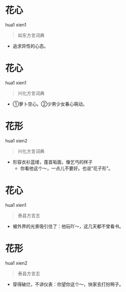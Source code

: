 # 花心
hua1 xien1
> 如东方言词典
- 追求异性的心态。

# 花心
hua1 xien1
> 兴化方言词典
- ①萝卜空心。②少男少女春心萌动。

# 花形
hua1 xien2
> 兴化方言词典
- 形容衣衫蓝缕，蓬首垢面，像乞丐的样子
  - 你看他这个～，一点儿不要好。也说“花子形”。

# 花心
hua1 xien1
> 泰县方言志
- 被外界的光景吸引住了：他玩吖～，这几天都不曾看书。

# 花形
hua1 xien2
> 泰县方言志
- 穿得破烂，不讲仪表：你望你这个～，快家去打扮啊子。
